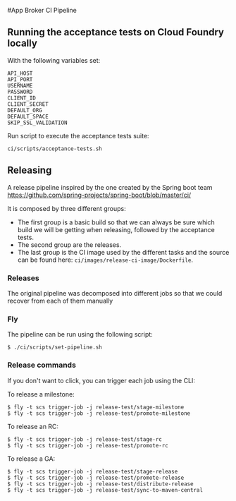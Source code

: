 #App Broker CI Pipeline

## Running the acceptance tests on Cloud Foundry locally

With the following variables set:
```
API_HOST
API_PORT
USERNAME
PASSWORD
CLIENT_ID
CLIENT_SECRET
DEFAULT_ORG
DEFAULT_SPACE
SKIP_SSL_VALIDATION
```
Run script to execute the acceptance tests suite:

```$bash
ci/scripts/acceptance-tests.sh
```

## Releasing

A release pipeline inspired by the one created by the Spring boot team https://github.com/spring-projects/spring-boot/blob/master/ci/

It is composed by three different groups:

- The first group is a basic build so that we can always be sure which build we will be getting when releasing, followed by the acceptance tests.
- The second group are the releases.
- The last group is the CI image used by the different tasks and the source can be found here: `ci/images/release-ci-image/Dockerfile`.

### Releases

The original pipeline was decomposed into different jobs so that we could recover from each of them manually

### Fly

The pipeline can be run using the following script:

```$bash
$ ./ci/scripts/set-pipeline.sh
```

### Release commands

If you don't want to click, you can trigger each job using the CLI:

To release a milestone:

```$bash
$ fly -t scs trigger-job -j release-test/stage-milestone
$ fly -t scs trigger-job -j release-test/promote-milestone
```

To release an RC:

```$bash
$ fly -t scs trigger-job -j release-test/stage-rc
$ fly -t scs trigger-job -j release-test/promote-rc
```

To release a GA:

```$bash
$ fly -t scs trigger-job -j release-test/stage-release
$ fly -t scs trigger-job -j release-test/promote-release
$ fly -t scs trigger-job -j release-test/distribute-release
$ fly -t scs trigger-job -j release-test/sync-to-maven-central
```
